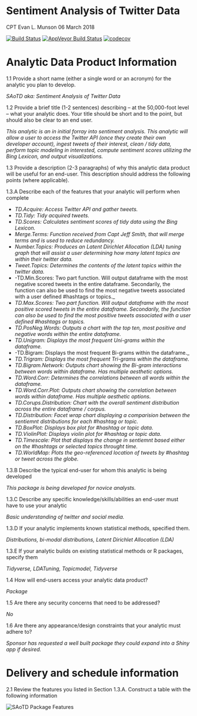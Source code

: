 Sentiment Analysis of Twitter Data
================
CPT Evan L. Munson
06 March 2018

<!-- don't edit the .md file, instead edit the .Rmd -->

[![Build
Status](https://travis-ci.org/evan-l-munson/SAoTD.svg?branch=master)](https://travis-ci.org/evan-l-munson/SAoTD)
[![AppVeyor Build
Status](https://ci.appveyor.com/api/projects/status/github/evan-l-munson/SAoTD?branch=master&svg=true)](https://ci.appveyor.com/project/evan-l-munson/SAoTD)
[![codecov](https://codecov.io/gh/evan-l-munson/SAoTD/branch/master/graph/badge.svg)](https://codecov.io/gh/evan-l-munson/SAoTD)

# Analytic Data Product Information

1.1 Provide a short name (either a single word or an acronym) for the
analytic you plan to develop.

*SAoTD aka: Sentiment Analysis of Twitter Data*

1.2 Provide a brief title (1-2 sentences) describing – at the
50,000-foot level – what your analytic does. Your title should be short
and to the point, but should also be clear to an end user.

*This analytic is an in initial forray into sentiment analysis. This
analytic will allow a user to access the Twitter API (once they create
their own developer account), ingest tweets of their interest, clean /
tidy data, perform topic modeling in interested, compute sentiment
scores utilizing the Bing Lexicon, and output visualizations.*

1.3 Provide a description (2-3 paragraphs) of why this analytic data
product will be useful for an end-user. This description should address
the following points (where applicable).

1.3.A Describe each of the features that your analytic will perform when
complete

  - *TD.Acquire: Access Twitter API and gather tweets.*
  - *TD.Tidy: Tidy acquired tweets.*
  - *TD.Scores: Calculates sentiment scores of tidy data using the Bing
    Lexicon.*
  - *Merge.Terms: Function received from Capt Jeff Smith, that will
    merge terms and is used to reduce redundancy.*
  - *Number.Topics: Produces an Latent Dirichlet Allocation (LDA) tuning
    graph that will assist a user determining how many latent topics are
    within their twitter data.*
  - *Tweet.Topics: Determines the contents of the latent topics within
    the twitter data.*
  - \-TD.Min.Scores: Two part function. Will output dataframe with the
    most negative scored tweets in the entire dataframe. Secondarily,
    the function can also be used to find the most negative tweets
    associated with a user defined \#hashtags or topics.\_
  - *TD.Max.Scores: Two part function. Will output dataframe with the
    most positive scored tweets in the entire dataframe. Secondarily,
    the function can also be used to find the most positive tweets
    associated with a user defined \#hashtags or topics.*
  - *TD.PosNeg.Words: Outputs a chart with the top ten, most positive
    and negative words within the entire dataframe.*
  - *TD.Unigram: Displays the most frequent Uni-grams within the
    dataframe.*
  - \-TD.Bigram: Displays the most frequent Bi-grams within the
    dataframe.\_
  - *TD.Trigram: Displays the most frequent Tri-grams within the
    dataframe.*
  - *TD.Bigram.Network: Outputs chart showing the Bi-gram interactions
    between words within dataframe. Has multiple aesthetic options.*
  - *TD.Word.Corr: Determines the correlations between all words within
    the dataframe.*
  - *TD.Word.Corr.Plot: Outputs chart showing the correlation between
    words within dataframe. Has multiple aesthetic options.*
  - *TD.Corups.Distribution: Chart with the overall sentiment
    distribution across the entire dataframe / corpus.*
  - *TD.Distribution: Facet wrap chart displaying a comparision between
    the sentiemnt distributions for each \#hashtag or topic.*
  - *TD.BoxPlot: Displays box plot for \#hashtag or topic data.*
  - *TD.ViolinPlot: Displays violin plot for \#hashtag or topic data.*
  - *TD.Timescale: Plot that displays the change in sentiemnt based
    either on the \#hashtags or selected topics throught time.*
  - *TD.WorldMap: Plots the geo-referenced location of tweets by
    \#hashtag or tweet across the globe.*

1.3.B Describe the typical end-user for whom this analytic is being
developed

*This package is being developed for novice analysts.*

1.3.C Describe any specific knowledge/skills/abilities an end-user must
have to use your analytic

*Basic understanding of twitter and social media.*

1.3.D If your analytic implements known statistical methods, specified
them.

*Distributions, bi-modal distributions, Latent Dirichlet Allocation
(LDA)*

1.3.E If your analytic builds on existing statistical methods or R
packages, specify them

*Tidyverse, LDATuning, Topicmodel, Tidyverse*

1.4 How will end-users access your analytic data product?

*Package*

1.5 Are there any security concerns that need to be addressed?

*No*

1.6 Are there any appearance/design constraints that your analytic must
adhere to?

*Sponsor has requested a well built package they could expand into a
Shiny app if desired.*

# Delivery and schedule information

2.1 Review the features you listed in Section 1.3.A. Construct a table
with the following information

![SAoTD Package Features](Proposal_Chart.png)
